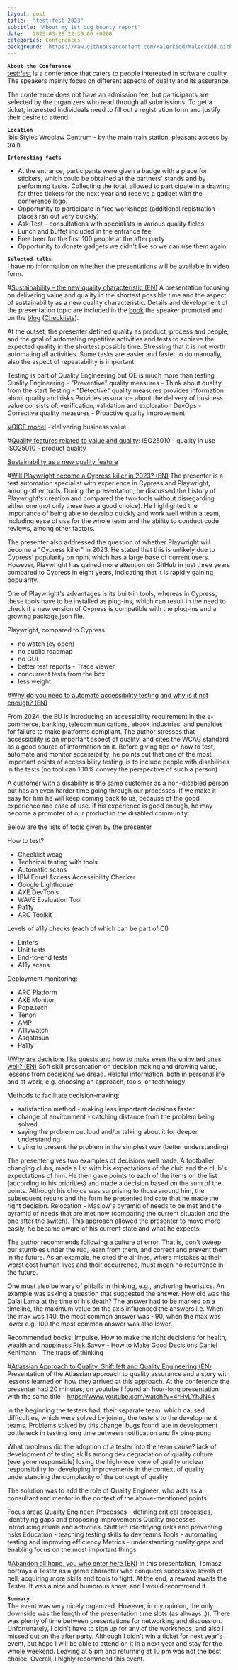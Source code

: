 ```yaml
---
layout: post
title:  "test:fest 2023"
subtitle: "About my 1st bug bounty report"
date:   2023-03-28 22:30:00 +0200
categories: Conferences
background: 'https://raw.githubusercontent.com/Maleckidd/Maleckidd.github.io/gh-pages/img/posts/03.JPG'
---
```

**`About the Conference`** <br>
[test:fest](https://testfest.pl/) is a conference that caters to people interested in software quality. The speakers mainly focus on different aspects of quality and its assurance.

The conference does not have an admission fee, but participants are selected by the organizers who read through all submissions. To get a ticket, interested individuals need to fill out a registration form and justify their desire to attend.

**`Location`** <br>
Ibis Styles Wroclaw Centrum - by the main train station, pleasant access by train

**`Interesting facts`** <br>
* At the entrance, participants were given a badge with a place for stickers, which could be obtained at the partners' stands and by performing tasks. Collecting the total, allowed to participate in a drawing for three tickets for the next year and receive a gadget with the conference logo.
* Opportunity to participate in free workshops (additional registration - places ran out very quickly) 
* Ask:Test - consultations with specialists in various quality fields 
* Lunch and buffet included in the entrance fee
* Free beer for the first 100 people at the after party 
* Opportunity to donate gadgets we didn't like so we can use them again

**`Selected talks`** <br>
I have no information on whether the presentations will be available in video form.

#[Sustainability - the new quality characteristic (EN)](https://testfest.pl/rok-2023/rik-marselis/)
A presentation focusing on delivering value and quality in the shortest possible time and the aspect of sustainability as a new quality characteristic. Details and development of the presentation topic are included in the [book](https://www.tmap.net/book/quality-devops-teams) the speaker promoted and on the [blog](https://www.tmap.net/page/news-and-blogs) ([Checklists](https://www.tmap.net/page/download-checklists)). 

At the outset, the presenter defined quality as product, process and people, and the goal of automating repetitive activities and tests to achieve the expected quality in the shortest possible time. Stressing that it is not worth automating all activities. Some tasks are easier and faster to do manually, also the aspect of repeatability is important.

Testing is part of Quality Engineering but QE is much more than testing  
Quality Engineering - "Preventive" quality measures - Think about quality from the start
Testing - "Detective" quality measures 
provides information about quality and risks 
Provides assurance about the delivery of business value
consists of: verification, validation and exploration
DevOps - Corrective quality measures - Proactive quality improvement  

[VOICE model](https://www.tmap.net/page/voice-model) - delivering business value

#[Quality features related to value and quality](https://www.tmap.net/wiki/quality-characteristics): 
ISO25010 - quality in use
ISO25010 - product quality

[Sustainability as a new quality feature](https://www.tmap.net/wiki/quality-characteristic-sustainability)

#[Will Playwright become a Cypress killer in 2023? (EN)](https://testfest.pl/rok-2023/prelegenci-2023/arkadiusz-jelonek/)
The presenter is a test automation specialist with experience in Cypress and Playwright, among other tools. During the presentation, he discussed the history of Playwright's creation and compared the two tools without disregarding either one (not only these two a good choice). He highlighted the importance of being able to develop quickly and work well within a team, including ease of use for the whole team and the ability to conduct code reviews, among other factors.

The presenter also addressed the question of whether Playwright will become a "Cypress killer" in 2023. He stated that this is unlikely due to Cypress' popularity on npm, which has a large base of current users. However, Playwright has gained more attention on GitHub in just three years compared to Cypress in eight years, indicating that it is rapidly gaining popularity.

One of Playwright's advantages is its built-in tools, whereas in Cypress, these tools have to be installed as plug-ins, which can result in the need to check if a new version of Cypress is compatible with the plug-ins and a growing package.json file.

Playwright, compared to Cypress:
* no watch (cy open)
* no public roadmap
* no GUI
* better test reports - Trace viewer
* concurrent tests from the box
* less weight

#[Why do you need to automate accessibility testing and why is it not enough? (EN)](https://testfest.pl/rok-2023/prelegenci-2023/tomasz-bonior/)

From 2024, the EU is introducing an accessibility requirement in the e-commerce, banking, telecommunications, ebook industries, and penalties for failure to make platforms compliant. The author stresses that accessibility is an important aspect of quality, and cites the WCAG standard as a good source of information on it. Before giving tips on how to test, automate and monitor accessibility, he points out that one of the most important points of accessibility testing, is to include people with disabilities in the tests (no tool can 100% convey the perspective of such a person) 

A customer with a disability is the same customer as a non-disabled person but has an even harder time going through our processes. If we make it easy for him he will keep coming back to us, because of the good experience and ease of use.  If his experience is good enough, he may become a promoter of our product in the disabled community.

Below are the lists of tools given by the presenter

How to test?
* Checklist wcag
* Technical testing with tools
* Automatic scans
* IBM Equal Access Accessibility Checker
* Google Lighthouse 
* AXE DevTools
* WAVE Evaluation Tool
* Pa11y
* ARC Toolkit

Levels of a11y checks (each of which can be part of CI)
* Linters
* Unit tests
* End-to-end tests
* A11y scans

Deployment monitoring:
* ARC Platform
* AXE Monitor
* Pope.tech
* Tenon
* AMP
* A11ywatch
* Asqatasun
* Pa11y

#[Why are decisions like guests and how to make even the uninvited ones well? (EN)](https://testfest.pl/rok-2023/prelegenci-2023/jakub-konieczny/)
Soft skill presentation on decision making and drawing value, lessons from decisions we dread. Helpful information, both in personal life and at work, e.g. choosing an approach, tools, or technology.  

Methods to facilitate decision-making:
* satisfaction method - making less important decisions faster
* change of environment - catching distance from the problem being solved
* saying the problem out loud and/or talking about it for deeper understanding
* trying to present the problem in the simplest way (better understanding)

The presenter gives two examples of decisions well made:
A footballer changing clubs, made a list with his expectations of the club and the club's expectations of him. He then gave points to each of the items on the list (according to his priorities) and made a decision based on the sum of the points. Although his choice was surprising to those around him, the subsequent results and the form he presented indicate that he made the right decision.
Relocation - Maslow's pyramid of needs to be met and the pyramid of needs that are met now (comparing the current situation and the one after the switch). This approach allowed the presenter to move more easily, he became aware of his current state and what he expects.  

The author recommends following a culture of error. That is, don't sweep our stumbles under the rug, learn from them, and correct and prevent them in the future. As an example, he cited the airlines, where mistakes at their worst cost human lives and their occurrence, must mean no recurrence in the future. 

One must also be wary of pitfalls in thinking, e.g., anchoring heuristics. An example was asking a question that suggested the answer. How old was the Dalai Lama at the time of his death? The answer had to be marked on a timeline, the maximum value on the axis influenced the answers i.e. When the max was 140, the most common answer was ~90, when the max was lower e.g. 100 the most common answer was also lower.

Recommended books:
Impulse. How to make the right decisions for health, wealth and happiness
Risk Savvy - How to Make Good Decisions
Daniel Kehlmann - The traps of thinking

#[Atlassian Approach to Quality. Shift left and Quality Engineering (EN)](https://testfest.pl/rok-2023/prelegenci-2023/jakub-cegiel/)
Presentation of the Atlassian approach to quality assurance and a story with lessons learned on how they arrived at this approach. At the conference the presenter had 20 minutes, on youtube I found an hour-long presentation with the same title - https://www.youtube.com/watch?v=4rHvLYhJN4k

In the beginning the testers had, their separate team, which caused difficulties, which were solved by joining the testers to the development teams. Problems solved by this change:
bugs found late in development 
bottleneck in testing
long time between notification and fix
ping-pong

What problems did the adoption of a tester into the team cause?
lack of development of testing skills among dev
degradation of quality culture (everyone responsible)
losing the high-level view of quality
unclear responsibility for developing improvements in the context of quality 
understanding the complexity of the concept of quality 

The solution was to add the role of Quality Engineer, who acts as a consultant and mentor in the context of the above-mentioned points.

Focus areas Quality Engineer:
Processes - defining critical processes, identifying gaps and proposing improvements
Quality processes - introducing rituals and activities. Shift left identifying risks and preventing risks 
Education - teaching testing skills to dev teams
Tools - automating testing and improving efficiency
Metrics - understanding quality gaps and enabling focus on the most important things


#[Abandon all hope, you who enter here (EN)](https://testfest.pl/rok-2023/prelegenci-2023/tomasz-dubikowski/)
In this presentation, Tomasz portrays a Tester as a game character who conquers successive levels of hell, acquiring more skills and tools to fight. At the end, a reward awaits the Tester. It was a nice and humorous show, and I would recommend it. 

**`Summary`** <br>
The event was very nicely organized. However, in my opinion, the only downside was the length of the presentation time slots (as allways :)). There was plenty of time between presentations for networking and discussion. Unfortunately, I didn't have to sign up for any of the workshops, and also I missed out on the after party. Although I didn't win a ticket for next year's event, but hope I will be able to attend on it in a next year and stay for the whole weekend. Leaving at 5 pm and returning at 10 pm was not the best choice. Overall, I highly recommend this event.